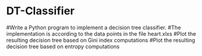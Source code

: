 # DT-Classifier
#Write a Python program to implement a decision tree classifier. 
#The implementation is according to the data points in the file heart.xlxs 
#Plot the resulting decision tree based on Gini index computations
#Plot the resulting decision tree based on entropy computations
